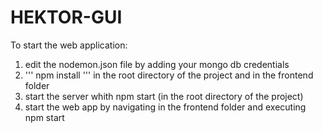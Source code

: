 # HEKTOR-GUI

To start the web application:
1. edit the nodemon.json file by adding your mongo db credentials
2. ''' npm install ''' in the root directory of the project and in the frontend folder
3. start the server whith npm start (in the root directory of the project)
4. start the web app by navigating in the frontend folder and executing npm start

